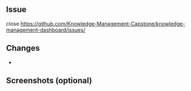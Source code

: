 ## Issue

close https://github.com/Knowledge-Management-Capstone/knowledge-management-dashboard/issues/

## Changes

-

## Screenshots (optional)
